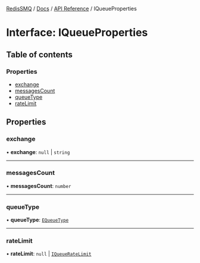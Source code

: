 [RedisSMQ](../../../README.md) / [Docs](../../README.md) / [API Reference](../README.md) / IQueueProperties

# Interface: IQueueProperties

## Table of contents

### Properties

- [exchange](IQueueProperties.md#exchange)
- [messagesCount](IQueueProperties.md#messagescount)
- [queueType](IQueueProperties.md#queuetype)
- [rateLimit](IQueueProperties.md#ratelimit)

## Properties

### exchange

• **exchange**: ``null`` \| `string`

___

### messagesCount

• **messagesCount**: `number`

___

### queueType

• **queueType**: [`EQueueType`](../enums/EQueueType.md)

___

### rateLimit

• **rateLimit**: ``null`` \| [`IQueueRateLimit`](IQueueRateLimit.md)
